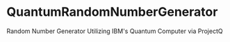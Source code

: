 # QuantumRandomNumberGenerator
Random Number Generator Utilizing IBM's Quantum Computer via ProjectQ
